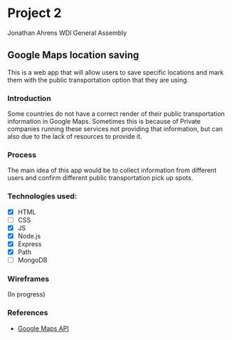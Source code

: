 # Project 2 
Jonathan Ahrens
WDI General Assembly

## Google Maps location saving

This is a web app that will allow users to save specific locations and mark them with the public transportation option that they are using.

### Introduction
Some countries do not have a correct render of their public transportation information in Google Maps. Sometimes this is because of Private companies running these services not providing that information, but can also due to the lack of resources to provide it. 

### Process
The main idea of this app would be to collect information from different users and confirm different public transportation pick up spots.

### Technologies used:
- [x] HTML
- [ ] CSS
- [x] JS
- [x] Node.js
- [x] Express
- [x] Path
- [ ] MongoDB

### Wireframes
(In progress)

### References
- [Google Maps API](https://developers.google.com/maps/documentation/javascript/)
